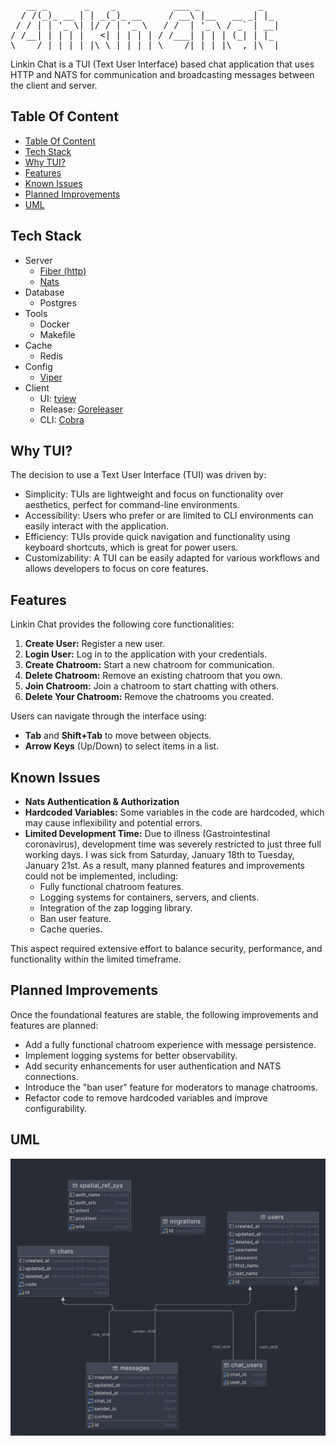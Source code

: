 <pre>   __ _       _    _           ___ _           _   
  / /(_)_ __ | | _(_)_ __     / __\ |__   __ _| |_ 
 / / | | '_ \| |/ / | '_ \   / /  | '_ \ / _` | __|
/ /__| | | | |   <| | | | | / /___| | | | (_| | |_ 
\____/_|_| |_|_|\_\_|_| |_| \____/|_| |_|\__,_|\__|
</pre>

Linkin Chat is a TUI (Text User Interface) based chat application that uses HTTP and NATS for communication and broadcasting messages between the client and server.

## Table Of Content
<!-- TOC -->
  * [Table Of Content](#table-of-content)
  * [Tech Stack](#tech-stack)
  * [Why TUI?](#why-tui)
  * [Features](#features)
  * [Known Issues](#known-issues)
  * [Planned Improvements](#planned-improvements)
  * [UML](#uml)
<!-- TOC -->

## Tech Stack
- Server
  - [Fiber (http)](https://gofiber.io)
  - [Nats](https://nats.io)
- Database
  - Postgres
- Tools
  - Docker
  - Makefile
- Cache
  - Redis
- Config
  - [Viper](https://github.com/spf13/viper)
- Client
  - UI: [tview](https://github.com/rivo/tview)
  - Release: [Goreleaser](https://goreleaser.com/) 
  - CLI: [Cobra](https://github.com/spf13/cobra)


## Why TUI?
The decision to use a Text User Interface (TUI) was driven by:
- Simplicity: TUIs are lightweight and focus on functionality over aesthetics, perfect for command-line environments.
- Accessibility: Users who prefer or are limited to CLI environments can easily interact with the application.
- Efficiency: TUIs provide quick navigation and functionality using keyboard shortcuts, which is great for power users.
- Customizability: A TUI can be easily adapted for various workflows and allows developers to focus on core features.

## Features
Linkin Chat provides the following core functionalities:
1. **Create User:** Register a new user.
2. **Login User:** Log in to the application with your credentials.
3. **Create Chatroom:** Start a new chatroom for communication.
4. **Delete Chatroom:** Remove an existing chatroom that you own.
5. **Join Chatroom:** Join a chatroom to start chatting with others.
6. **Delete Your Chatroom:** Remove the chatrooms you created.

Users can navigate through the interface using:
- **Tab** and **Shift+Tab** to move between objects.
- **Arrow Keys** (Up/Down) to select items in a list.

## Known Issues
- **Nats Authentication & Authorization**
- **Hardcoded Variables:** Some variables in the code are hardcoded, which may cause inflexibility and potential errors.
- **Limited Development Time:** Due to illness (Gastrointestinal coronavirus), development time was severely restricted to just three full working days. I was sick from Saturday, January 18th to Tuesday, January 21st. As a result, many planned features and improvements could not be implemented, including:
  - Fully functional chatroom features.
  - Logging systems for containers, servers, and clients.
  - Integration of the zap logging library.
  - Ban user feature.
  - Cache queries.

This aspect required extensive effort to balance security, performance, and functionality within the limited timeframe.

## Planned Improvements
Once the foundational features are stable, the following improvements and features are planned:
- Add a fully functional chatroom experience with message persistence.
- Implement logging systems for better observability.
- Add security enhancements for user authentication and NATS connections.
- Introduce the "ban user" feature for moderators to manage chatrooms.
- Refactor code to remove hardcoded variables and improve configurability.

## UML
![UML](./uml.png)